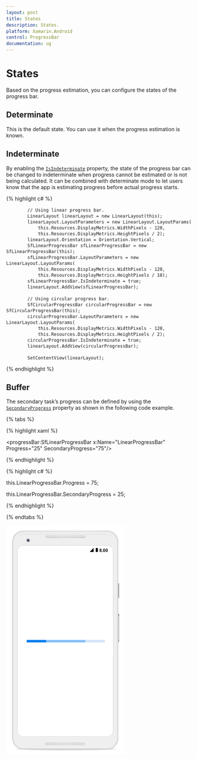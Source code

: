 ```yaml
---
layout: post
title: States
description: States.
platform: Xamarin.Android
control: ProgressBar
documentation: ug
---
```


# States

Based on the progress estimation, you can configure the states of the progress bar.

## Determinate

This is the default state. You can use it when the progress estimation is known.

## Indeterminate

By enabling the [`IsIndeterminate`](https://help.syncfusion.com/cr/cref_files/xamarin-android/sfprogressbar/Syncfusion.SfProgressBar.Android~Syncfusion.Android.ProgressBar.ProgressBarBase~IsIndeterminate.html) property, the state of the progress bar can be changed to indeterminate when progress cannot be estimated or is not being calculated. It can be combined with determinate mode to let users know that the app is estimating progress before actual progress starts.

{% highlight c# %}

            // Using linear progress bar. 
            LinearLayout linearLayout = new LinearLayout(this);
            linearLayout.LayoutParameters = new LinearLayout.LayoutParams(
                this.Resources.DisplayMetrics.WidthPixels - 120,
                this.Resources.DisplayMetrics.HeightPixels / 2);
            linearLayout.Orientation = Orientation.Vertical;
            SfLinearProgressBar sfLinearProgressBar = new SfLinearProgressBar(this);
            sfLinearProgressBar.LayoutParameters = new LinearLayout.LayoutParams(
                this.Resources.DisplayMetrics.WidthPixels - 120,
                this.Resources.DisplayMetrics.HeightPixels / 18);
            sfLinearProgressBar.IsIndeterminate = true;
            linearLayout.AddView(sfLinearProgressBar);

            // Using circular progress bar.
            SfCircularProgressBar circularProgressBar = new SfCircularProgressBar(this);
            circularProgressBar.LayoutParameters = new LinearLayout.LayoutParams(
                this.Resources.DisplayMetrics.WidthPixels - 120,
                this.Resources.DisplayMetrics.HeightPixels / 2);
            circularProgressBar.IsIndeterminate = true;
            linearLayout.AddView(circularProgressBar);

            SetContentView(linearLayout);

{% endhighlight %} 

## Buffer

The secondary task’s progress can be defined by using the [`SecondaryProgress`](https://help.syncfusion.com/cr/cref_files/xamarin-android/sfprogressbar/Syncfusion.SfProgressBar.Android~Syncfusion.Android.ProgressBar.SfLinearProgressBar~SecondaryProgress.html) property as shown in the following code example.

{% tabs %} 

{% highlight xaml %} 

<progressBar:SfLinearProgressBar x:Name="LinearProgressBar" Progress="25" SecondaryProgress="75"/>

{% endhighlight %}

{% highlight c# %}

this.LinearProgressBar.Progress = 75;

this.LinearProgressBar.SecondaryProgress = 25;

{% endhighlight %}

{% endtabs %} 

![](overview_images/Buffer.png)
